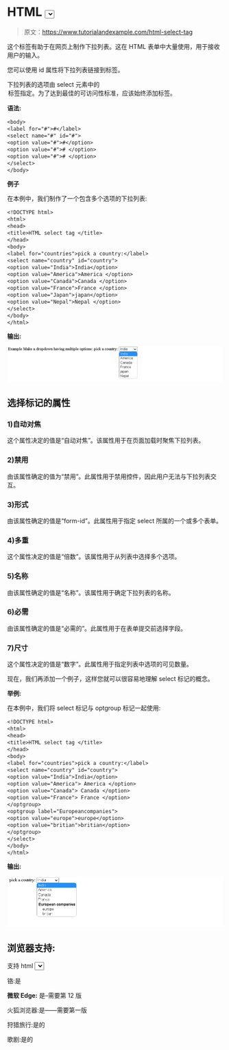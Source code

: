 # HTML <select>标签</select>

> 原文：<https://www.tutorialandexample.com/html-select-tag>

这个标签有助于在网页上制作下拉列表。这在 HTML 表单中大量使用，用于接收用户的输入。

您可以使用 id 属性将下拉列表链接到标签。

下拉列表的选项由 select 元素中的<option>标签指定。为了达到最佳的可访问性标准，应该始终添加<label>标签。</label></option>

**语法:**

```
<body>
<label for="#">#</label>
<select name="#" id="#">
<option value="#">#</option>
<option value="#"># </option>
<option value="#"># </option>
</select>
</body>
```

**例子**

在本例中，我们制作了一个包含多个选项的下拉列表:

```
<!DOCTYPE html>
<html>
<head>
<title>HTML select tag </title>
</head>
<body>
<label for="countries">pick a country:</label>
<select name="country" id="country">
<option value="India">India</option>
<option value="America">America </option>
<option value="Canada">Canada </option>
<option value="France">France </option>
<option value="Japan">japan</option>
<option value="Nepal">Nepal </option>
</select>
</body>
</html>
```

**输出:**

![HTML Select Tag](img/9696b5037a45d220d30e49b0b5e19197.png)

## 选择标记的属性

### 1)自动对焦

这个属性决定的值是“自动对焦”。该属性用于在页面加载时聚焦下拉列表。

### 2)禁用

由该属性确定的值为“禁用”。此属性用于禁用控件，因此用户无法与下拉列表交互。

### 3)形式

由该属性确定的值是“form-id”。此属性用于指定 select 所属的一个或多个表单。

### 4)多重

这个属性决定的值是“倍数”。该属性用于从列表中选择多个选项。

### 5)名称

由该属性确定的值是“名称”。该属性用于确定下拉列表的名称。

### 6)必需

由该属性确定的值是“必需的”。此属性用于在表单提交前选择字段。

### 7)尺寸

这个属性决定的值是“数字”。此属性用于指定列表中选项的可见数量。

现在，我们再添加一个例子，这样您就可以很容易地理解 select 标记的概念。

**举例:**

在本例中，我们将 select 标记与 optgroup 标记一起使用:

```
<!DOCTYPE html>
<html>
<head>
<title>HTML select tag </title>
</head>
<body>
<label for="countries">pick a country:</label>
<select name="country" id="country">
<option value="India">India</option>
<option value="America"> America </option>
<option value="Canada"> Canada </option>
<option value="France"> France </option>
</optgroup>
<optgroup label="Europeancompanies">
<option value="europe">europe</option>
<option value="britian">britian</option>
</optgroup>
</select>
</body>
</html>
```

**输出:**

![HTML Select Tag](img/2d2aa4854dab2226307784324c61125a.png)

## 浏览器支持:

支持 html <select>标签的浏览器列表如下:</select>

铬:是

**微软 Edge:** 是–需要第 12 版

火狐浏览器:是——需要第一版

狩猎旅行:是的

歌剧:是的